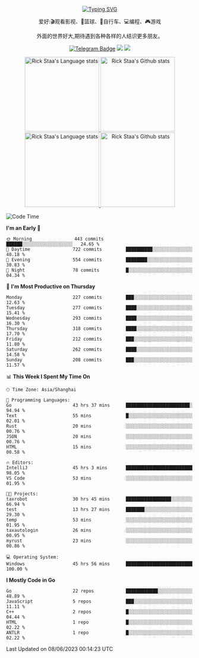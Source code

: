 <div align="center"> 

[![Typing SVG](https://readme-typing-svg.herokuapp.com?size=25&duration=2500&color=eeeeee&vCenter=true&width=200&height=40&lines=Hi+there+%F0%9F%91%8B%F0%9F%8F%BB;I'm+DanBai)](https://git.io/typing-svg)

爱好:🎬观看影视、🏀篮球、🚴自行车、💻编程、🎮游戏

外面的世界好大,期待遇到各种各样的人结识更多朋友。

[![Telegram Badge](https://img.shields.io/badge/-Telegram-blue?style=flat&logo=Telegram&logoColor=white)](https://t.me/danbai9420) 
[![](https://img.shields.io/badge/-Blog-brightgreen?style=flat&logo=Blogger&logoColor=white)](https://p00q.cn)
[![](https://img.shields.io/badge/-Email-red?style=flat&logo=Mail.Ru&logoColor=white)](mailto:danbai@88.com)
</div>

<!-- Light Mode -->
<div align="center"> 
<a href="https://github.com/anuraghazra/github-readme-stats#gh-light-mode-only">
<img height=200 src="https://github-readme-stats-git-master-rstaa-rickstaa.vercel.app/api/top-langs/?username=danbai225&layout=compact&langs_count=10&hide_border=1&role=OWNER,COLLABORATOR#gh-light-mode-only" alt="Rick Staa's Language stats" />
</a>
<a href="https://github.com/anuraghazra/github-readme-stats#gh-light-mode-only">
<img height=200 src="https://github-readme-stats-git-master-rstaa-rickstaa.vercel.app/api?username=danbai225&show_icons=true&count_private=true&line_height=28&hide_border=1&include_all_commits=true&card_width=450&role=OWNER,COLLABORATOR&exclude_repo=github-readme-stats#gh-light-mode-only" alt="Rick Staa's Github stats" />
</a>
</div>

<!-- Dark Mode -->
<div align="center"> 
<a href="https://github.com/anuraghazra/github-readme-stats#gh-dark-mode-only">
<img height=200 src="https://github-readme-stats-git-master-rstaa-rickstaa.vercel.app/api/top-langs/?username=danbai225&layout=compact&langs_count=10&hide_border=1&role=OWNER,COLLABORATOR&theme=github_dark#gh-dark-mode-only" alt="Rick Staa's Language stats" />
</a>
<a href="https://github.com/anuraghazra/github-readme-stats#gh-dark-mode-only">
<img height=200 src="https://github-readme-stats-git-master-rstaa-rickstaa.vercel.app/api?username=danbai225&show_icons=true&count_private=true&line_height=28&hide_border=1&include_all_commits=true&card_width=450&role=OWNER,COLLABORATOR&exclude_repo=github-readme-stats&theme=github_dark#gh-dark-mode-only" alt="Rick Staa's Github stats" />
</a>
</div>

<!--START_SECTION:waka-->
![Code Time](http://img.shields.io/badge/Code%20Time-405%20hrs%2045%20mins-blue)

**I'm an Early 🐤** 

```text
🌞 Morning                443 commits         ██████░░░░░░░░░░░░░░░░░░░   24.65 % 
🌆 Daytime                722 commits         ██████████░░░░░░░░░░░░░░░   40.18 % 
🌃 Evening                554 commits         ████████░░░░░░░░░░░░░░░░░   30.83 % 
🌙 Night                  78 commits          █░░░░░░░░░░░░░░░░░░░░░░░░   04.34 % 
```
📅 **I'm Most Productive on Thursday** 

```text
Monday                   227 commits         ███░░░░░░░░░░░░░░░░░░░░░░   12.63 % 
Tuesday                  277 commits         ████░░░░░░░░░░░░░░░░░░░░░   15.41 % 
Wednesday                293 commits         ████░░░░░░░░░░░░░░░░░░░░░   16.30 % 
Thursday                 318 commits         ████░░░░░░░░░░░░░░░░░░░░░   17.70 % 
Friday                   212 commits         ███░░░░░░░░░░░░░░░░░░░░░░   11.80 % 
Saturday                 262 commits         ████░░░░░░░░░░░░░░░░░░░░░   14.58 % 
Sunday                   208 commits         ███░░░░░░░░░░░░░░░░░░░░░░   11.57 % 
```


📊 **This Week I Spent My Time On** 

```text
🕑︎ Time Zone: Asia/Shanghai

💬 Programming Languages: 
Go                       43 hrs 37 mins      ████████████████████████░   94.94 % 
Text                     55 mins             █░░░░░░░░░░░░░░░░░░░░░░░░   02.01 % 
Rust                     20 mins             ░░░░░░░░░░░░░░░░░░░░░░░░░   00.76 % 
JSON                     20 mins             ░░░░░░░░░░░░░░░░░░░░░░░░░   00.76 % 
HTML                     15 mins             ░░░░░░░░░░░░░░░░░░░░░░░░░   00.58 % 

🔥 Editors: 
IntelliJ                 45 hrs 3 mins       █████████████████████████   98.05 % 
VS Code                  53 mins             ░░░░░░░░░░░░░░░░░░░░░░░░░   01.95 % 

🐱‍💻 Projects: 
taxrobot                 30 hrs 45 mins      █████████████████░░░░░░░░   66.94 % 
test                     13 hrs 27 mins      ███████░░░░░░░░░░░░░░░░░░   29.30 % 
temp                     53 mins             ░░░░░░░░░░░░░░░░░░░░░░░░░   01.95 % 
taxautologin             26 mins             ░░░░░░░░░░░░░░░░░░░░░░░░░   00.95 % 
myrust                   23 mins             ░░░░░░░░░░░░░░░░░░░░░░░░░   00.86 % 

💻 Operating System: 
Windows                  45 hrs 56 mins      █████████████████████████   100.00 % 
```

**I Mostly Code in Go** 

```text
Go                       22 repos            ████████████░░░░░░░░░░░░░   48.89 % 
JavaScript               5 repos             ███░░░░░░░░░░░░░░░░░░░░░░   11.11 % 
C++                      2 repos             █░░░░░░░░░░░░░░░░░░░░░░░░   04.44 % 
HTML                     1 repo              █░░░░░░░░░░░░░░░░░░░░░░░░   02.22 % 
ANTLR                    1 repo              █░░░░░░░░░░░░░░░░░░░░░░░░   02.22 % 
```




 Last Updated on 08/06/2023 00:14:23 UTC
<!--END_SECTION:waka-->
